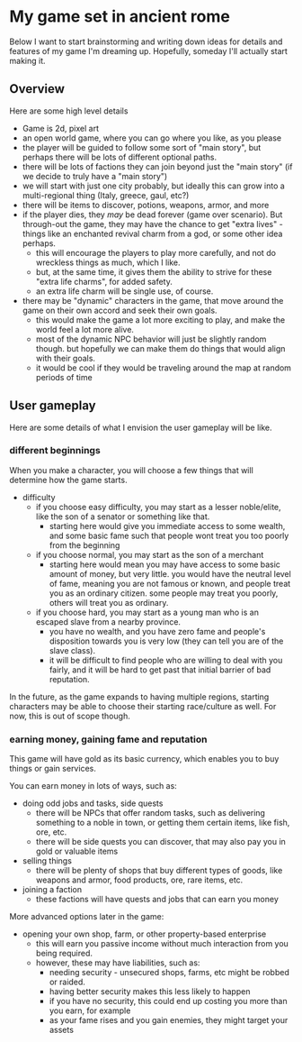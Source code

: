 # My game set in ancient rome
Below I want to start brainstorming and writing down ideas for details and features of my game I'm dreaming up. Hopefully, someday I'll actually start
making it.

## Overview
Here are some high level details
* Game is 2d, pixel art
* an open world game, where you can go where you like, as you please
* the player will be guided to follow some sort of "main story", but perhaps there will be lots of different optional paths.
* there will be lots of factions they can join beyond just the "main story" (if we decide to truly have a "main story")
* we will start with just one city probably, but ideally this can grow into a multi-regional thing (Italy, greece, gaul, etc?)
* there will be items to discover, potions, weapons, armor, and more
* if the player dies, they *may* be dead forever (game over scenario). But through-out the game, they may have the chance to get
"extra lives" - things like an enchanted revival charm from a god, or some other idea perhaps.
  * this will encourage the players to play more carefully, and not do wreckless things as much, which I like.
  * but, at the same time, it gives them the ability to strive for these "extra life charms", for added safety.
  * an extra life charm will be single use, of course.
* there may be "dynamic" characters in the game, that move around the game on their own accord and seek their own goals.
  * this would make the game a lot more exciting to play, and make the world feel a lot more alive.
  * most of the dynamic NPC behavior will just be slightly random though. but hopefully we can make them do things that would align with their goals.
  * it would be cool if they would be traveling around the map at random periods of time

## User gameplay
Here are some details of what I envision the user gameplay will be like.

### different beginnings
When you make a character, you will choose a few things that will determine how the game starts.
* difficulty
  * if you choose easy difficulty, you may start as a lesser noble/elite, like the son of a senator or something like that.
    * starting here would give you immediate access to some wealth, and some basic fame such that people wont treat you too poorly from the beginning
  * if you choose normal, you may start as the son of a merchant
    * starting here would mean you may have access to some basic amount of money, but very little. you would have the neutral level of fame, meaning you are not famous or known, and people treat you as an ordinary citizen. some people may treat you poorly, others will treat you as ordinary.
  * if you choose hard, you may start as a young man who is an escaped slave from a nearby province.
    * you have no wealth, and you have zero fame and people's disposition towards you is very low (they can tell you are of the slave class).
    * it will be difficult to find people who are willing to deal with you fairly, and it will be hard to get past that initial barrier of bad reputation.

In the future, as the game expands to having multiple regions, starting characters may be able to choose their starting race/culture as well. For now,
this is out of scope though.

### earning money, gaining fame and reputation
This game will have gold as its basic currency, which enables you to buy things or gain services.

You can earn money in lots of ways, such as:
* doing odd jobs and tasks, side quests
  * there will be NPCs that offer random tasks, such as delivering something to a noble in town, or getting them certain items, like fish, ore, etc.
  * there will be side quests you can discover, that may also pay you in gold or valuable items
* selling things
  * there will be plenty of shops that buy different types of goods, like weapons and armor, food products, ore, rare items, etc.
* joining a faction
  * these factions will have quests and jobs that can earn you money

More advanced options later in the game:
* opening your own shop, farm, or other property-based enterprise
  * this will earn you passive income without much interaction from you being required.
  * however, these may have liabilities, such as:
    * needing security - unsecured shops, farms, etc might be robbed or raided.
    * having better security makes this less likely to happen
    * if you have no security, this could end up costing you more than you earn, for example
    * as your fame rises and you gain enemies, they might target your assets

